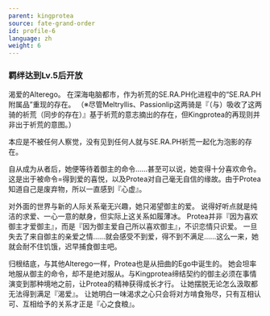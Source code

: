 ```yaml
---
parent: kingprotea
source: fate-grand-order
id: profile-6
language: zh
weight: 6
---
```


### 羁绊达到Lv.5后开放

渴爱的Alterego。
在深海电脑都市，作为祈荒的SE.RA.PH化进程中的“SE.RA.PH附属品”重现的存在。
（※尽管Meltryllis、Passionlip这两骑是『（与）吸收了这两骑的祈荒（同步的存在）』基于祈荒的意志摘出的存在，但Kingprotea的再现则并非出于祈荒的意图。）

本应是不被任何人察觉，没有见到任何人就与SE.RA.PH祈荒一起化为泡影的存在。

自从成为从者后，她便等待着御主的命令……甚至可以说，她变得十分喜欢命令。
这是出于被命令=得到爱的喜悦，以及Protea对自己毫无自信的缘故。由于Protea知道自己是废弃物，所以一直感到『心虚』。

对外面的世界与新的人际关系毫无兴趣，她只渴望御主的爱。
说得好听点就是纯洁的求爱、一心一意的献身，但实际上这关系如履薄冰。
Protea并非『因为喜欢御主才爱御主』，而是『因为御主爱自己所以喜欢御主』，不识恋情只识爱。
一旦失去了来自御主的亲爱之情……就会感受不到爱，得不到不满足……这么一来，她就会耐不住饥饿，迟早捕食御主吧。

归根结底，与其他Alterego一样，Protea也是从扭曲的Ego中诞生的。
她会坦率地服从御主的命令，却不是绝对服从。与Kingprotea缔结契约的御主必须在事情演变到那种境地之前，让Protea的精神获得成长才行。
让她摆脱无论怎么汲取都无法得到满足『渴爱』。
让她明白一味渴求之心只会将对方啃食殆尽，只有互相认可、互相给予的关系才正是『心之食粮』。
